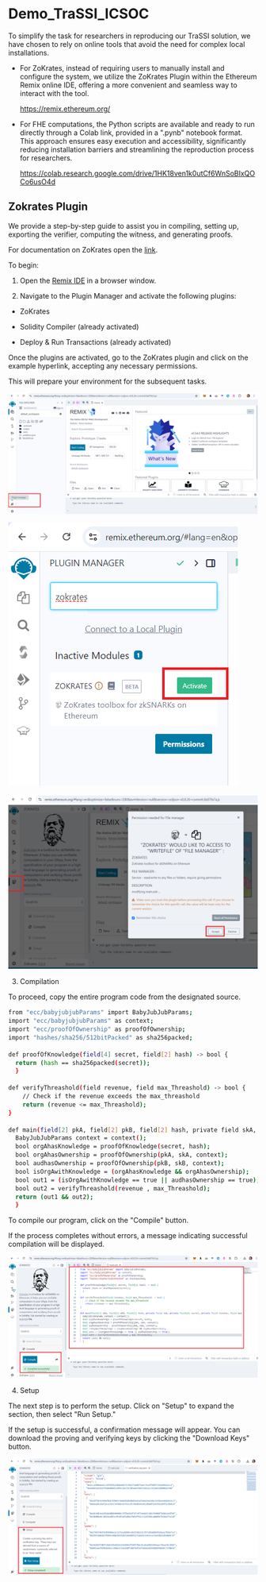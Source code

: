 # Demo_TraSSI_ICSOC

To simplify the task for researchers in reproducing our TraSSI solution, we have chosen to rely on online tools that avoid the need for complex local installations.

- For ZoKrates, instead of requiring users to manually install and configure the system, we utilize the ZoKrates Plugin within the Ethereum Remix online IDE, offering a more convenient and seamless way to interact with the tool.
  
  https://remix.ethereum.org/
  
- For FHE computations, the Python scripts are available and ready to run directly through a Colab link, provided in a ".pynb" notebook format. This approach ensures easy execution and accessibility, significantly reducing installation barriers and streamlining the reproduction process for researchers.
  
  https://colab.research.google.com/drive/1HK18ven1k0utCf6WnSoBIxQOCo6usO4d


## Zokrates Plugin

We provide a step-by-step guide to assist you in compiling, setting up, exporting the verifier, computing the witness, and generating proofs.

For documentation on ZoKrates open the [link](https://zokrates.github.io/gettingstarted.html).

To begin:

1. Open the [Remix IDE](https://remix.ethereum.org/) in a browser window.

2. Navigate to the Plugin Manager and activate the following plugins:

- ZoKrates

- Solidity Compiler (already activated)

- Deploy & Run Transactions (already activated)

Once the plugins are activated, go to the ZoKrates plugin and click on the example hyperlink, accepting any necessary permissions.

This will prepare your environment for the subsequent tasks.

![2](images/2.png)

![3](images/3.png) 

![7](images/7.png)


3. Compilation

To proceed, copy the entire program code from the designated source.

``` bash
from "ecc/babyjubjubParams" import BabyJubJubParams;
import "ecc/babyjubjubParams" as context;
import "ecc/proofOfOwnership" as proofOfOwnership;
import "hashes/sha256/512bitPacked" as sha256packed;

def proofOfKnowledge(field[4] secret, field[2] hash) -> bool {
  return (hash == sha256packed(secret));
  }

def verifyThreashold(field revenue, field max_Threashold) -> bool {
    // Check if the revenue exceeds the max_threashold
    return (revenue <= max_Threashold);
}
  
def main(field[2] pkA, field[2] pkB, field[2] hash, private field skA, private field[4] secret, private field revenue, field max_Threashold, private field skB) -> bool {
  BabyJubJubParams context = context();
  bool orgAhasKnowledge = proofOfKnowledge(secret, hash);
  bool orgAhasOwnership = proofOfOwnership(pkA, skA, context);
  bool audhasOwnership = proofOfOwnership(pkB, skB, context);
  bool isOrgAwithKnowledge = (orgAhasKnowledge && orgAhasOwnership);
  bool out1 = (isOrgAwithKnowledge == true || audhasOwnership == true);
  bool out2 = verifyThreashold(revenue , max_Threashold);
  return (out1 && out2);
  }
```

To compile our program, click on the "Compile" button.

If the process completes without errors, a message indicating successful compilation will be displayed.

![11](images/11.png)


4. Setup

The next step is to perform the setup. Click on "Setup" to expand the section, then select "Run Setup."

If the setup is successful, a confirmation message will appear. You can download the proving and verifying keys by clicking the "Download Keys" button.

![13](images/13.png)
